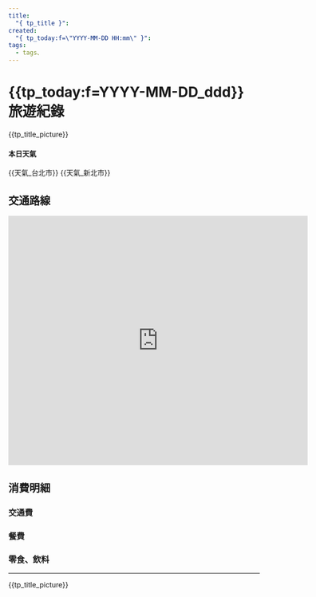 ```yaml
---
title:
  "{ tp_title }": 
created:
  "{ tp_today:f=\"YYYY-MM-DD HH:mm\" }": 
tags:
  - tags、
---
```

# {{tp_today:f=YYYY-MM-DD_ddd}} 旅遊紀錄

{{tp_title_picture}} 

#### 本日天氣
{{天氣_台北市}}
{{天氣_新北市}}

## 交通路線
<iframe width="600" height="500" id="gmap_canvas" src="https://maps.google.com/maps?q={{tp_title}}&t=&z=13&ie=UTF8&iwloc=&output=embed" frameborder="0" scrolling="no" marginheight="0" marginwidth="0"></iframe>

## 消費明細
### 交通費

### 餐費

### 零食、飲料


----

{{tp_title_picture}}
